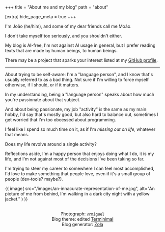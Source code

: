 +++
title = "About me and my blog"
path = "about"

[extra]
hide_page_meta = true
+++

I'm João (he/him), and some of my dear friends call me Moão.

I don't take myself too seriously, and you shouldn't either.

My blog is AI-free, I'm not against AI usage in general, but I prefer reading texts that are made by human beings, to human beings.

There may be a project that sparks your interest listed at my [GitHub profile](https://github.com/marcospb19).

---

About trying to be self-aware: I'm a "language person", and I know that's usually referred to as a bad thing. Not sure if I'm willing to force myself otherwise, if I should, or if it matters.

In my understanding, being a "language person" speaks about how much you're passionate about that subject.

And about being passionate, my job "activity" is the same as my main hobby, I'd say that's mostly good, but also hard to balance out, sometimes I get worried that I'm too obcessed about programming.

I feel like I spend so much time on it, as if I'm _missing out on life_, whatever that means.

Does my life revolve around a single activity?

Reflections aside, I'm a happy person that enjoys doing what I do, it is my life, and I'm not against most of the decisions I've been taking so far.

I'm trying to steer my career to somewhere I can feel most accomplished, I'd love to make something that people love, even if it's a small group of people (dev-tools? maybe?).

{{
  image(
    src="/images/an-innacurate-representation-of-me.jpg",
    alt="An picture of me from behind, I'm walking in a dark city night with a yellow jacket."
  )
}}

<p style="text-align: center;">
  <br>
  Photograph: <a href="https://github.com/vrmiguel"><code>vrmiguel</code></a><br>
  Blog theme: edited <a href="https://github.com/pawroman/zola-theme-terminimal">Terminimal</a><br>
  Blog generator: <a href="https://github.com/getzola/zola">Zola</a>
</p>
